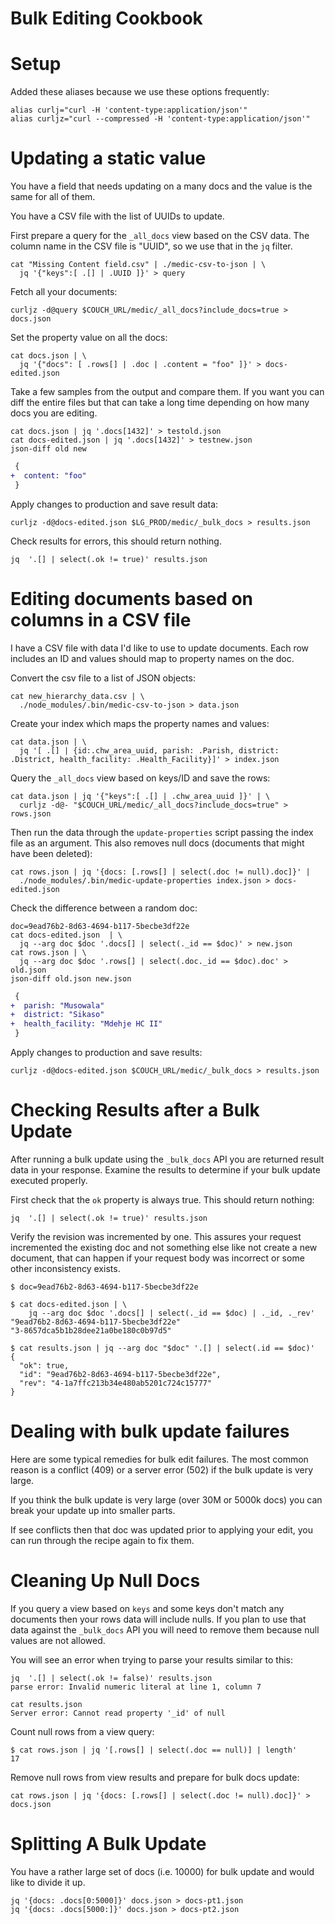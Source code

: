 # Bulk Editing Cookbook

# Setup

Added these aliases because we use these options frequently:

```
alias curlj="curl -H 'content-type:application/json'"
alias curljz="curl --compressed -H 'content-type:application/json'"
```

# Updating a static value

You have a field that needs updating on a many docs and the value is the same
for all of them.

You have a CSV file with the list of UUIDs to update.

First prepare a query for the `_all_docs` view based on the CSV data.  The
column name in the CSV file is "UUID", so we use that in the `jq` filter.

```
cat "Missing Content field.csv" | ./medic-csv-to-json | \
  jq '{"keys":[ .[] | .UUID ]}' > query
```

Fetch all your documents:

```
curljz -d@query $COUCH_URL/medic/_all_docs?include_docs=true > docs.json
```

Set the property value on all the docs:

```
cat docs.json | \
  jq '{"docs": [ .rows[] | .doc | .content = "foo" ]}' > docs-edited.json
```

Take a few samples from the output and compare them.  If you want you can diff
the entire files but that can take a long time depending on how many docs you
are editing.

```
cat docs.json | jq '.docs[1432]' > testold.json
cat docs-edited.json | jq '.docs[1432]' > testnew.json
json-diff old new
```

```diff
 {
+  content: "foo"
 }
```

Apply changes to production and save result data:

```
curljz -d@docs-edited.json $LG_PROD/medic/_bulk_docs > results.json
```

Check results for errors, this should return nothing.

```
jq  '.[] | select(.ok != true)' results.json 
```

# Editing documents based on columns in a CSV file

I have a CSV file with data I'd like to use to update documents.  Each row
includes an ID and values should map to property names on the doc.

Convert the csv file to a list of JSON objects:

```
cat new_hierarchy_data.csv | \
  ./node_modules/.bin/medic-csv-to-json > data.json
```

Create your index which maps the property names and values:

```
cat data.json | \
  jq '[ .[] | {id:.chw_area_uuid, parish: .Parish, district: .District, health_facility: .Health_Facility}]' > index.json
```

Query the `_all_docs` view based on keys/ID and save the rows:

```
cat data.json | jq '{"keys":[ .[] | .chw_area_uuid ]}' | \
  curljz -d@- "$COUCH_URL/medic/_all_docs?include_docs=true" > rows.json
```

Then run the data through the `update-properties` script passing the index file
as an argument. This also removes null docs (documents that might have been
deleted):

```
cat rows.json | jq '{docs: [.rows[] | select(.doc != null).doc]}' |
  ./node_modules/.bin/medic-update-properties index.json > docs-edited.json 
```

Check the difference between a random doc:

```
doc=9ead76b2-8d63-4694-b117-5becbe3df22e
cat docs-edited.json  | \
  jq --arg doc $doc '.docs[] | select(._id == $doc)' > new.json
cat rows.json | \
  jq --arg doc $doc '.rows[] | select(.doc._id == $doc).doc' > old.json
json-diff old.json new.json
```

```diff
 {
+  parish: "Musowala"
+  district: "Sikaso"
+  health_facility: "Mdehje HC II"
 }
```

Apply changes to production and save results:

```
curljz -d@docs-edited.json $COUCH_URL/medic/_bulk_docs > results.json
```

# Checking Results after a Bulk Update

After running a bulk update using the `_bulk_docs` API you are returned result
data in your response.  Examine the results to determine if your bulk update
executed properly.

First check that the `ok` property is always true.  This should return nothing:

```
jq  '.[] | select(.ok != true)' results.json 
```

Verify the revision was incremented by one.  This assures your request
incremented the existing doc and not something else like not create a new
document, that can happen if your request body was incorrect or some other
inconsistency exists.

```
$ doc=9ead76b2-8d63-4694-b117-5becbe3df22e
```

```
$ cat docs-edited.json | \
    jq --arg doc $doc '.docs[] | select(._id == $doc) | ._id, ._rev'
"9ead76b2-8d63-4694-b117-5becbe3df22e"
"3-8657dca5b1b28dee21a0be180c0b97d5"
```

```
$ cat results.json | jq --arg doc "$doc" '.[] | select(.id == $doc)'
{
  "ok": true,
  "id": "9ead76b2-8d63-4694-b117-5becbe3df22e",
  "rev": "4-1a7ffc213b34e480ab5201c724c15777"
}
```

# Dealing with bulk update failures

Here are some typical remedies for bulk edit failures.  The most common reason
is a conflict (409) or a server error (502) if the bulk update is very large.

If you think the bulk update is very large (over 30M or 5000k docs) you can
break your update up into smaller parts.

If see conflicts then that doc was updated prior to applying your edit, you can
run through the recipe again to fix them. 


# Cleaning Up Null Docs

If you query a view based on `keys` and some keys don't match any documents
then your rows data will include nulls.  If you plan to use that data against
the `_bulk_docs` API you will need to remove them because null values are not
allowed.

You will see an error when trying to parse your results similar to this:

```
jq  '.[] | select(.ok != false)' results.json
parse error: Invalid numeric literal at line 1, column 7
```

```
cat results.json 
Server error: Cannot read property '_id' of null
```

Count null rows from a view query:

```
$ cat rows.json | jq '[.rows[] | select(.doc == null)] | length'
17
```

Remove null rows from view results and prepare for bulk docs update:

```
cat rows.json | jq '{docs: [.rows[] | select(.doc != null).doc]}' > docs.json
```

# Splitting A Bulk Update

You have a rather large set of docs (i.e. 10000) for bulk update and would like
to divide it up.

```
jq '{docs: .docs[0:5000]}' docs.json > docs-pt1.json
jq '{docs: .docs[5000:]}' docs.json > docs-pt2.json
```
